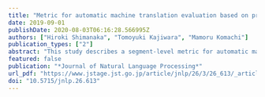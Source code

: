 ```yaml
---
title: "Metric for automatic machine translation evaluation based on pre-trained sentence embeddings"
date: 2019-09-01
publishDate: 2020-08-03T06:16:28.566995Z
authors: ["Hiroki Shimanaka", "Tomoyuki Kajiwara", "Mamoru Komachi"]
publication_types: ["2"]
abstract: "This study describes a segment-level metric for automatic machine translation evaluation (MTE). Although various MTE metrics have been proposed, most MTE metrics, including the current de facto standard BLEU, can handle only limited information for segment-level MTE. Therefore, we propose an MTE metric using pre-trained sentence embeddings in order to evaluate MT translation considering global information. In our proposed method, we obtain sentence embeddings of MT translation and reference translation using a sentence encoder pre-trained on a large corpus. Then, we estimate the translation quality by a regression model based on sentence embeddings of MT translation and reference translation as input. Our metric achieved state-of-the-art performance in segment-level metrics tasks for all to-English language pairs on the WMT dataset with human evaluation score."
featured: false
publication: "*Journal of Natural Language Processing*"
url_pdf: "https://www.jstage.jst.go.jp/article/jnlp/26/3/26_613/_article/-char/ja/"
doi: "10.5715/jnlp.26.613"
---
```


